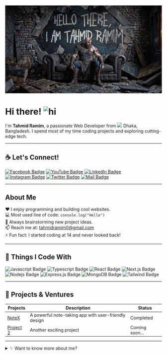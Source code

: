 ![Github Banner](https://raw.githubusercontent.com/Raaaaaaamim/Raaaaaaamim/refs/heads/main/kratos.jpg)

# Hi there! <img src="https://media0.giphy.com/media/ukjroRS7Y9GLbuK1If/giphy.gif?cid=6c09b952vqronzt2u2kk92fg0fre0jwh5fbcs61fsv8mdlp7&ep=v1_stickers_related&rid=giphy.gif&ct=s" width="40px" alt="hi">

I'm **Tahmid Ramim**, a passionate Web Developer from <img src="https://cdn-icons-png.flaticon.com/512/3973/3973498.png" width="18"> Dhaka, Bangladesh. I spend most of my time coding projects and exploring cutting-edge tech.

---

## :coffee: Let's Connect!

[![Facebook Badge](https://img.shields.io/badge/Facebook-1877F2?style=for-the-badge&logo=facebook&logoColor=white)](#)
[![YouTube Badge](https://img.shields.io/badge/YouTube-FF0000?style=for-the-badge&logo=youtube&logoColor=white)](#)
[![LinkedIn Badge](https://img.shields.io/badge/LinkedIn-0077B5?style=for-the-badge&logo=linkedin&logoColor=white)](#)
[![Instagram Badge](https://img.shields.io/badge/Instagram-E4405F?style=for-the-badge&logo=instagram&logoColor=white)](#)
[![Twitter Badge](https://img.shields.io/badge/Twitter-1DA1F2?style=for-the-badge&logo=twitter&logoColor=white)](#)
[![Mail Badge](https://img.shields.io/badge/Gmail-D14836?style=for-the-badge&logo=gmail&logoColor=white)](mailto:tahmidramim0@gmail.com)

---

## About Me

:hearts: I enjoy programming and building cool websites.<br>
:computer: Most used line of code: <code>console.log("Hello")</code><br>
🤔 Always brainstorming new project ideas.<br>
📫 Reach me at: [tahmidramim0@gmail.com](mailto:tahmidramim0@gmail.com)<br>
⚡ Fun fact: I started coding at 14 and never looked back!

---

## 🚀 Things I Code With

![Javascript Badge](https://img.shields.io/badge/-Javascript-F0DB4F?style=for-the-badge&labelColor=black&logo=javascript&logoColor=F0DB4F)
![Typescript Badge](https://img.shields.io/badge/-Typescript-007acc?style=for-the-badge&labelColor=black&logo=typescript&logoColor=007acc)
![React Badge](https://img.shields.io/badge/-React-61DBFB?style=for-the-badge&labelColor=black&logo=react&logoColor=61DBFB)
![Next.js Badge](https://img.shields.io/badge/Next.js-000000?style=for-the-badge&logo=nextdotjs&logoColor=white)
![Nodejs Badge](https://img.shields.io/badge/-Nodejs-3C873A?style=for-the-badge&labelColor=black&logo=node.js&logoColor=3C873A)
![Express.js Badge](https://img.shields.io/badge/Express.js-000000?style=for-the-badge&logo=express&logoColor=white)
![MongoDB Badge](https://img.shields.io/badge/MongoDB-4EA94B?style=for-the-badge&logo=mongodb&logoColor=white)
![Tailwind Badge](https://img.shields.io/badge/Tailwind%20CSS-092749?style=for-the-badge&logo=tailwindcss&logoColor=06B6D4&labelColor=000000)

---

## 📂 Projects & Ventures

| Projects      | Description                                    | Status       |
|---------------|------------------------------------------------|--------------|
| [NoteX](https://github.com/Raaaaaaamim/NoteX) | A powerful note-taking app with user-friendly design | Completed    |
| [Project 2](#) | Another exciting project                      | Coming soon... |

---

<details>
<summary>✨ Want to know more about me?</summary>

I love sharing knowledge and working on meaningful projects to help others grow!

### 📊 Github Stats

![Raaaaaaamim's Github Stats](https://github-readme-stats.vercel.app/api?username=yourusername&count_private=true&theme=tokyonight&hide=contribs,prs)

![Raaaaaaamim's Streak Stats](https://github-readme-streak-stats.herokuapp.com/?user=yourusername&theme=tokyonight)

</details>


